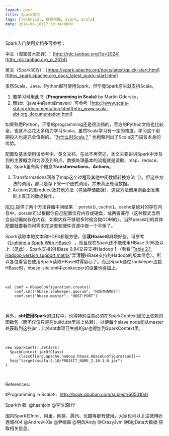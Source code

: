 ```yaml
---
layout: post
title: Spark笔记
tags: [Technical, 数据挖掘, Spark, Scala]
date: 2014-06-18T17:30:34+0800

---
```


Spark入门使用文档多可参考：

中文（淘宝技术部译）： [http://rdc.taobao.org/?p=2024][http_rdc.taobao.org_p_2024]

英文（Spark官方）：[https://spark.apache.org/docs/latest/quick-start.html][https_spark.apache.org_docs_latest_quick-start.html]

虽然Scala、Java、Python都可使用Spark，但毕竟Spark原生就支持Scala，

1.  若学习可用此书《**Programming in Scala**》 by Martin Odersky，
2.  而sbt（java中的ant或maven）可参考  [http://www.scala-sbt.org/documentation.html][http_www.scala-sbt.org_documentation.html]

如果熟悉Python，平常的programming还是很流畅的，官方的Python文档也比较全，也就不必花太多精力学习Scala。虽然Scala学习有一定的难度，学习这个前期投入也是完全值得的。“[为什么时Scala？][Scala]” 也粗略列出了Scala这门语言本身的优势。  


配置及基本使用请参考中、英文文档，在此不再赘述，本文主要讲讲Spark中涉及到的主要概念和为涉及到的点。数据处理基本的流程就是读取、map、reduce、存。Spark里有两个概念**Transformations、Actions**。

1.  Transformations涵盖了map这个过程及其他中间数据转换方法（）。但这些方法的调用，都只是存下来一个链式调用，并未真正处理数据。
2.  Actions包含reduce及其他方法（包括存储数据），这些方法调用则会出发集群上真正的数据操作。

[RDD ][RDD]提供了两个方法存储中间结果： persist(), cache()。cache是绝对的存在内存中，persist可以根据你自己配置仅存内存或硬盘，或两者兼存（这种模式当然会自动偏向存在内存，如果内存不够很多时候会抛OOM的）。当然persist()的具体配置就要看你司需求在速度和硬件资源中做一个平衡了。

Spark读取本地文本和HDFS都很方便，但**读Hbase**却麻烦好些，可参考《[Lighting a Spark With HBase][]》 ，而且现在Spark还不能使用HBase 0.96及以上（[见此][Link 1]），Spark支持的HBase 0.94又只支持Hadoop 1 （看看"[Table 2.1. Hadoop version support matrix][]"弄清楚HBase支持的Hadoop的版本信息）。所以各位看官在使用Spark读取HBase时得留心了。而且Spark通过zookeeper连接HBase时，hbase-site.xml中zookeeper的设置也得加上。

 

    val conf = HBaseConfiguration.create()
        conf.set("hbase.zookeeper.quorum", "HOSTNAMES")
        conf.set("hbase.master", "HOST:PORT")

 

另外，**sbt使用Spark**的过程中，也得特别注意必须在SparkContext里加上依赖的函数包（而不仅仅只是在build.sbt里加上依赖），以便每个slave node能从master处获取到这些jar；此外sbt本项目生成的jar也得加到SparkContext里。

 

    new SparkConf().setJars(
      SparkContext.jarOfClass(
          classOf[org.apache.hadoop.hbase.HBaseConfiguration])++
      Seq("target/scala-2.10/PROJECT_NAME_2.10-1.0.jar")
    )

 

References:

《Programming in Scala》 :  http://book.douban.com/subject/6050104/  


Spark作者: @hashjoin @李浩源HY  


国内Spark在Intel、阿里、网易、腾讯、优酷等都有使用，大家也可以关注微博@连城404 @Andrew-Xia @尹绪森 @明风Andy @CrazyJvm @BigData大数据 获取相关信息。


[http_rdc.taobao.org_p_2024]: http://rdc.taobao.org/?p=2024
[https_spark.apache.org_docs_latest_quick-start.html]: https://spark.apache.org/docs/latest/quick-start.html
[http_www.scala-sbt.org_documentation.html]: http://www.scala-sbt.org/documentation.html
[Scala]: http://crazyadam.diandian.com/post/2012-02-19/15477027
[RDD]: http://shiyanjun.cn/archives/744.html
[Lighting a Spark With HBase]: http://www.vidyasource.com/blog/Programming/Scala/Java/Data/Hadoop/Analytics/2014/01/25/lighting-a-spark-with-hbase
[Link 1]: http://apache-spark-user-list.1001560.n3.nabble.com/IllegelAccessError-when-writing-to-HBase-td5987.html
[Table 2.1. Hadoop version support matrix]: http://hbase.apache.org/book/configuration.html